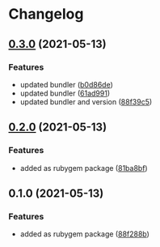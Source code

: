 # Changelog

## [0.3.0](https://www.github.com/gonace/Obscured.Doorman/compare/v0.2.0...v0.3.0) (2021-05-13)


### Features

* updated bundler ([b0d86de](https://www.github.com/gonace/Obscured.Doorman/commit/b0d86de48454a19d8fd4b514d128d974d26a9d5b))
* updated bundler ([61ad991](https://www.github.com/gonace/Obscured.Doorman/commit/61ad99144678a6d6ffd1e05a9dd199480b9f8781))
* updated bundler and version ([88f39c5](https://www.github.com/gonace/Obscured.Doorman/commit/88f39c50ab111fe43540fbae0bfc2ada3a8ab5b7))

## [0.2.0](https://www.github.com/gonace/Obscured.Doorman/compare/v0.1.0...v0.2.0) (2021-05-13)


### Features

* added as rubygem package ([81ba8bf](https://www.github.com/gonace/Obscured.Doorman/commit/81ba8bf0ee1c05910032a17cd3c9c463c1920df6))

## 0.1.0 (2021-05-13)


### Features

* added as rubygem package ([88f288b](https://www.github.com/gonace/Obscured.Doorman/commit/88f288bca663733b5a9ade718932317492bbe780))
